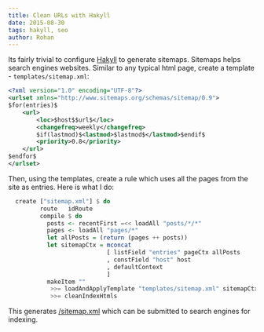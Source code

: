 ```yaml
---
title: Clean URLs with Hakyll
date: 2015-08-30
tags: hakyll, seo
author: Rohan
---
```


Its fairly trivial to configure [Hakyll][hakyll] to generate
sitemaps. Sitemaps helps search engines websites. Similar to any
typical html page, create a template - `templates/sitemap.xml`:

```xml
<?xml version="1.0" encoding="UTF-8"?>
<urlset xmlns="http://www.sitemaps.org/schemas/sitemap/0.9">
$for(entries)$
    <url>
        <loc>$host$$url$</loc>
        <changefreq>weekly</changefreq>
        $if(lastmod)$<lastmod>$lastmod$</lastmod>$endif$
        <priority>0.8</priority>
    </url>
$endfor$
</urlset>
```

Then, using the templates, create a rule which uses all the pages from
the site as entries. Here is what I do:

```haskell
  create ["sitemap.xml"] $ do
         route   idRoute
         compile $ do
           posts <- recentFirst =<< loadAll "posts/*/*"
           pages <- loadAll "pages/*"
           let allPosts = (return (pages ++ posts))
           let sitemapCtx = mconcat
                            [ listField "entries" pageCtx allPosts
                            , constField "host" host
                            , defaultContext
                            ]
           makeItem ""
            >>= loadAndApplyTemplate "templates/sitemap.xml" sitemapCtx
            >>= cleanIndexHtmls
```

This generates [/sitemap.xml](/sitemap.xml) which can be submitted to
search engines for indexing.

[hakyll]: http://jaspervdj.be/hakyll/
[my-compiler]: https://github.com/crodjer/rohanjain.in/blob/master/site.hs
